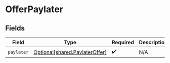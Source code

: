 # OfferPaylater


## Fields

| Field                                                                      | Type                                                                       | Required                                                                   | Description                                                                |
| -------------------------------------------------------------------------- | -------------------------------------------------------------------------- | -------------------------------------------------------------------------- | -------------------------------------------------------------------------- |
| `paylater`                                                                 | [Optional[shared.PaylaterOffer]](undefined/models/shared/paylateroffer.md) | :heavy_check_mark:                                                         | N/A                                                                        |